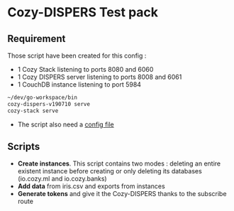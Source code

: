 # Cozy-DISPERS Test pack

## Requirement

Those script have been created for this config : 

- 1 Cozy Stack listening to ports 8080 and 6060
- 1 Cozy DISPERS server listening to ports 8008 and 6061
- 1 CouchDB instance listening to port 5984

```bash
~/dev/go-workspace/bin
cozy-dispers-v190710 serve
cozy-stack serve
```

- The script also need a [config file](./data/instances.csv)

## Scripts

- **Create instances**. This script contains two modes : deleting an entire existent instance before creating or only deleting its databases (io.cozy.ml and io.cozy.banks)
- **Add data** from iris.csv and exports from instances 
- **Generate tokens** and give it the Cozy-DISPERS thanks to the subscribe route

